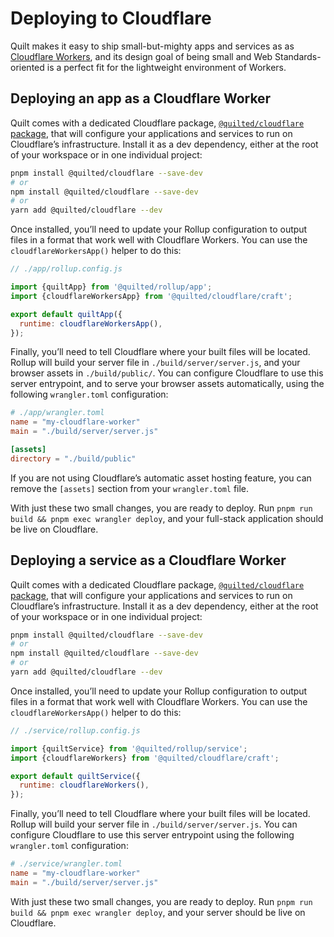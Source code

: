 # Deploying to Cloudflare

Quilt makes it easy to ship small-but-mighty apps and services as as [Cloudflare Workers](https://workers.cloudflare.com), and its design goal of being small and Web Standards-oriented is a perfect fit for the lightweight environment of Workers.

## Deploying an app as a Cloudflare Worker

Quilt comes with a dedicated Cloudflare package, [`@quilted/cloudflare` package](../../integrations/cloudflare/), that will configure your applications and services to run on Cloudflare’s infrastructure. Install it as a dev dependency, either at the root of your workspace or in one individual project:

```bash
pnpm install @quilted/cloudflare --save-dev
# or
npm install @quilted/cloudflare --save-dev
# or
yarn add @quilted/cloudflare --dev
```

Once installed, you’ll need to update your Rollup configuration to output files in a format that work well with Cloudflare Workers. You can use the `cloudflareWorkersApp()` helper to do this:

```js
// ./app/rollup.config.js

import {quiltApp} from '@quilted/rollup/app';
import {cloudflareWorkersApp} from '@quilted/cloudflare/craft';

export default quiltApp({
  runtime: cloudflareWorkersApp(),
});
```

Finally, you’ll need to tell Cloudflare where your built files will be located. Rollup will build your server file in `./build/server/server.js`, and your browser assets in `./build/public/`. You can configure Cloudflare to use this server entrypoint, and to serve your browser assets automatically, using the following `wrangler.toml` configuration:

```toml
# ./app/wrangler.toml
name = "my-cloudflare-worker"
main = "./build/server/server.js"

[assets]
directory = "./build/public"
```

If you are not using Cloudflare’s automatic asset hosting feature, you can remove the `[assets]` section from your `wrangler.toml` file.

With just these two small changes, you are ready to deploy. Run `pnpm run build && pnpm exec wrangler deploy`, and your full-stack application should be live on Cloudflare.

## Deploying a service as a Cloudflare Worker

Quilt comes with a dedicated Cloudflare package, [`@quilted/cloudflare` package](../../integrations/cloudflare/), that will configure your applications and services to run on Cloudflare’s infrastructure. Install it as a dev dependency, either at the root of your workspace or in one individual project:

```bash
pnpm install @quilted/cloudflare --save-dev
# or
npm install @quilted/cloudflare --save-dev
# or
yarn add @quilted/cloudflare --dev
```

Once installed, you’ll need to update your Rollup configuration to output files in a format that work well with Cloudflare Workers. You can use the `cloudflareWorkersApp()` helper to do this:

```js
// ./service/rollup.config.js

import {quiltService} from '@quilted/rollup/service';
import {cloudflareWorkers} from '@quilted/cloudflare/craft';

export default quiltService({
  runtime: cloudflareWorkers(),
});
```

Finally, you’ll need to tell Cloudflare where your built files will be located. Rollup will build your server file in `./build/server/server.js`. You can configure Cloudflare to use this server entrypoint using the following `wrangler.toml` configuration:

```toml
# ./service/wrangler.toml
name = "my-cloudflare-worker"
main = "./build/server/server.js"
```

With just these two small changes, you are ready to deploy. Run `pnpm run build && pnpm exec wrangler deploy`, and your server should be live on Cloudflare.
